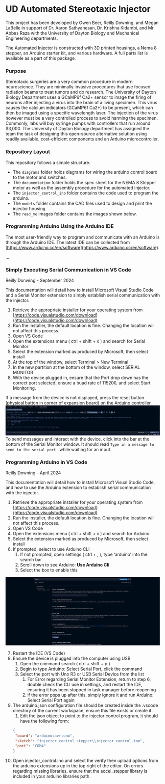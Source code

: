 # **UD Automated Stereotaxic Injector**

This project has been developed by Owen Beer, Reilly Downing, and Megan LaBelle in support of Dr. Aaron Sathyanesan, Dr. Krishna Kidambi, and Mr. Abbas Raza with the University of Dayton Biology and Mechanical Engineering departments.

The Automated Injector is constructed with 3D printed housings, a Nema 8 stepper, an  Arduino starter kit, and various hardware. A full parts list is available as a part of this package.

### Purpose
Stereotaxic surgeries are a very common procedure in modern neuroscience. They are minimally invasive procedures that use focused radiation beams to treat tumors and do research. The University of Dayton Biology Department uses a GCaMP6f Ca2+ sensor to image the firing of neurons after injecting a virus into the brain of a living specimen. This virus causes the calcium indicators (GCaMP6f Ca2+) to be present, which can then be imaged using a specific wavelength laser. The injection of the virus however must be a very controlled process to avoid harming the specimen. Commonly, labs will buy syringe pumps with controllers that run around $3,000. The University of Dayton Biology department has assigned the team the task of designing this open-source alternative solution using readily available, cost-efficient components and an Arduino microcontroller.

### Repository Layout
This repository follows a simple structure.
  - The `diagrams` folder holds diagrams for wiring the arduino control board to the motor and switches. 
  - The `documentation` folder holds the spec sheet for the NEMA 8 Stepper motor as well as the assembly procedure for the automated injector.
  - The `injector_control_ino` folder contains the code used to program the arduino.
  - The `models` folder contains the CAD files used to design and print the injector housing
  - The `read_me` images folder contains the images shown below.

### Programming Arduino Using the Arduino IDE
The most user-friendly way to program and communicate with an Arduino is through the Arduino IDE. The latest IDE can be collected from [https://www.arduino.cc/en/software](https://www.arduino.cc/en/software). 

...

### Simply Executing Serial Communication in VS Code 
Reilly Donwing - September 2024

This documentation will detail how to install Microsoft Visual Studio Code and a Serial Monitor extension to simply establish serial communication with the injector.

1. Retrieve the appropriate installer for your operating system from [https://code.visualstudio.com/download](https://code.visualstudio.com/download)   
2. Run the installer, the default location is fine. Changing the location will not affect this process.  
3. Open VS Code  
4. Open the extensions menu ( ctrl \+ shift \+ x ) and search for Serial Monitor 
5. Select the extension marked as produced by Microsoft, then select install
6. At the top of the window, select Terminal > New Terminal
7. In the new partition at the bottom of the window, select SERIAL MONITOR
8. With the device plugged in, ensure that the Port drop down has the correct port selected, ensure a buad rate of 115200, and select Start Monitoring.

If a message from the device is not displayed, press the reset button (physical button in corner of expansion board) on the Arduino controller.  
![](/readme_images/terminal_view.png)  
To send messages and interact with the device, click into the bar at the bottom of the Serial Monitor window. It should read `Type in a message to send to the serial port.` while waiting for an input.


### Programming Arduino in VS Code
Reilly Downing \- April 2024

This documentation will detail how to install Microsoft Visual Studio Code, and how to use the Arduino extension to establish serial communication with the injector.

1. Retrieve the appropriate installer for your operating system from [https://code.visualstudio.com/download](https://code.visualstudio.com/download)   
2. Run the installer, the default location is fine. Changing the location will not affect this process.  
3. Open VS Code  
4. Open the extensions menu ( ctrl \+ shift \+ x ) and search for Arduino  
5. Select the extension marked as produced by Microsoft, then select install  
6. If prompted, select to use Arduino CLI  
   1. If not prompted, open settings ( ctrl \+ , ), type ‘arduino’ into the search bar  
   2. Scroll down to see Arduino: **Use Arduino Cli**  
   3. Select the box to enable this

![](/readme_images/command_path.png)

7. Restart the IDE (VS Code)  
8. Ensure the device is plugged into the computer using USB  
   1. Open the command search ( ctrl \+ shift \+ p )  
   2. Begin to type Arduino: Select Serial Port, click the command  
   3. Select the port with Uno R3 or USB Serial Device from the list  
      1. For Error regarding Serial Monitor Extension, return to step 6, double check the CLI use in settings, and restart the IDE, ensuring it has been stopped in task manager before reopening  
      2. if the error pops up after this, simply ignore it and run Arduino: Select Serial Port again  
9. The arduino.json configuration file should be created inside the .vscode directory of the current workspace, ensure this file exists or create it.
   1. Edit the json object to point to the injector control program, it should have the following form:
   ```json
   {
    "board": "arduino:avr:uno",
    "sketch": "injector_control_stepper\\injector_control.ino",
    "port": "COM4"
   }
   ```
10. Open injector_control.ino and select the verify then upload options from the arduino extensions up in the top right of the editor. On errors regarding missing libraries, ensure that the accel_stepper library is included in your arduino libraries path.